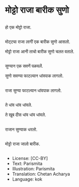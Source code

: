 # मोट्टो राजा बारीक सुणो

##
हो एक मोट्टो राजा.

##
मोट्ट्या राजा लागीं एक बारीक सुणो आसलो.

मोट्टो राजा आनी ताचो बारीक सुणो चलत वताले.

##
सुण्यान एक सवणें पळयलें.

सुणो सवण्या फाटल्यान धांवपाक लागलो.

##
राजा सुण्या फाटल्यान धांवपाक लागलो.

##
ते धांव धांव धांवले.

ते खूब दीस  धांव धांव धांवले.

##
राजान सुण्याक धरलो.

##
मोट्टो राजा जालो बारीक.

##
* License: [CC-BY]
* Text: Parismita
* Illustration: Parismita
* Translation: Chetan Acharya
* Language: kok
